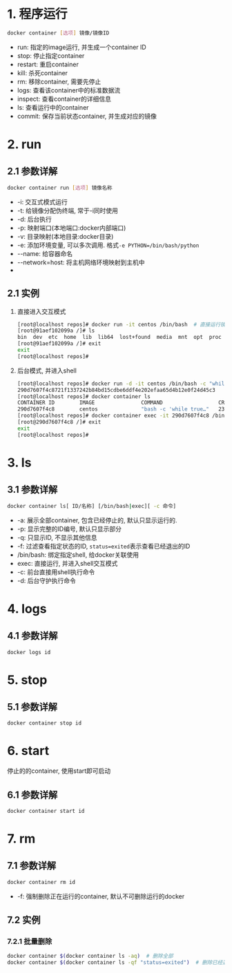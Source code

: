 # 1. 程序运行

```bash
docker container [选项] 镜像/镜像ID
```

* run: 指定的image运行, 并生成一个container ID
* stop: 停止指定container
* restart: 重启container
* kill: 杀死container
* rm: 移除container, 需要先停止
* logs: 查看该container中的标准数据流
* inspect: 查看container的详细信息
* ls: 查看运行中的container
* commit: 保存当前状态container, 并生成对应的镜像

# 2. run

## 2.1 参数详解

```bash
docker container run [选项] 镜像名称
```

* -i: 交互式模式运行
* -t: 给镜像分配伪终端, 常于-i同时使用
* -d: 后台执行
* -p: 映射端口(本地端口:docker内部端口)
* -v: 目录映射(本地目录:docker目录)
* -e: 添加环境变量, 可以多次调用. 格式`-e PYTHON=/bin/bash/python`
* --name: 给容器命名
* --network=host: 将主机网络环境映射到主机中
* 

## 2.1 实例

1. 直接进入交互模式

   ```bash
   [root@localhost repos]# docker run -it centos /bin/bash  # 直接运行镜像, 并进入shell模式
   [root@91aef102099a /]# ls
   bin  dev  etc  home  lib  lib64  lost+found  media  mnt  opt  proc  root  run  sbin  srv  sys  tmp  usr  var
   [root@91aef102099a /]# exit
   exit
   [root@localhost repos]#
   ```

   

2. 后台模式, 并进入shell

   ```bash
   [root@localhost repos]# docker run -d -it centos /bin/bash -c "while true; do echo 1111; sleep 1;done"  # 后台执行docker容器
   290d7607f4c8721f1337242b84bd15cdbe6ddf4e202efaa65d4b12e0f24d45c3
   [root@localhost repos]# docker container ls
   CONTAINER ID        IMAGE               COMMAND                  CREATED             STATUS              PORTS               NAMES
   290d7607f4c8        centos              "bash -c 'while true…"   23 seconds ago      Up 22 seconds                           affectionate_shamir
   [root@localhost repos]# docker container exec -it 290d7607f4c8 /bin/bash  # 进入终端shell
   [root@290d7607f4c8 /]# exit
   exit
   [root@localhost repos]#
   ```

# 3. ls

## 3.1 参数详解

```bash
docker container ls[ ID/名称] [/bin/bash|exec][ -c 命令]
```

* -a: 展示全部container, 包含已经停止的, 默认只显示运行的.
* -p: 显示完整的ID编号, 默认只显示部分
* -q: 只显示ID, 不显示其他信息
* -f: 过滤查看指定状态的ID, `status=exited`表示查看已经退出的ID
* /bin/bash:  绑定指定shell, 给docker关联使用
* exec: 直接运行, 并进入shell交互模式
* -c: 前台直接用shell执行命令
* -d: 后台守护执行命令



# 4. logs

## 4.1 参数详解

```bash
docker logs id
```

# 5. stop

## 5.1 参数详解

```bash
docker container stop id
```

# 6. start

停止的的container, 使用start即可启动

## 6.1 参数详解

```bash
docker container start id
```



# 7. rm

## 7.1 参数详解

```bash
docker container rm id
```

* -f: 强制删除正在运行的container, 默认不可删除运行的docker

## 7.2 实例

### 7.2.1 批量删除

```bash
docker container $(docker container ls -aq)  # 删除全部
docker container $(docker container ls -qf "status=exited")  # 删除已经退出的ID
```

